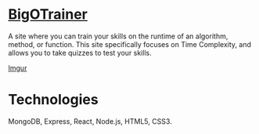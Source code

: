 # [BigOTrainer](https://still-inlet-58026.herokuapp.com/)
A site where you can train your skills on the runtime of an algorithm, method, or function.
This site specifically focuses on Time Complexity, and allows you to take quizzes to test your skills.

[Imgur](https://i.imgur.com/19hHdIN.png)

# Technologies

MongoDB, Express, React, Node.js, HTML5, CSS3.